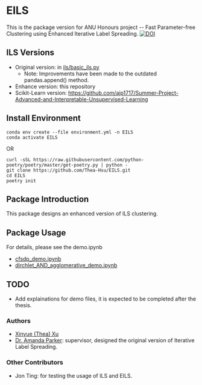 # EILS

This is the package version for ANU Honours project -- Fast Parameter-free Clustering using Enhanced Iterative Label Spreading.
[![DOI](https://zenodo.org/badge/462578309.svg)](https://zenodo.org/badge/latestdoi/462578309)




## ILS Versions

- Original version: in [ils/basic_ils.py](https://github.com/Thea-Hsu/EILS/blob/main/ils/basic_ils.py)
  - Note: Improvements have been made to the outdated pandas.append() method.
- Enhance version: this repository
- Scikit-Learn version: https://github.com/ajp1717/Summer-Project-Advanced-and-Interpretable-Unsupervised-Learning



## Install Environment

```
conda env create --file environment.yml -n EILS
conda activate EILS	
```

OR

```
curl -sSL https://raw.githubusercontent.com/python-poetry/poetry/master/get-poetry.py | python -
git clone https://github.com/Thea-Hsu/EILS.git
cd EILS
poetry init
```



## Package Introduction

This package designs an enhanced version of ILS clustering.



## Package Usage

For details, please see the demo.ipynb

- [cfsdp_demo.ipynb](https://github.com/Thea-Hsu/EILS/blob/main/cfsdp_demo.ipynb)
- [dirchlet_AND_agglomerative_demo.ipynb](https://github.com/Thea-Hsu/EILS/blob/main/dirchlet_AND_agglomerative_demo.ipynb)



## TODO

+ Add explainations for demo files, it is expected to be completed after the thesis.



### Authors

- [Xinyue (Thea) Xu](https://github.com/Thea-Hsu)
- [Dr. Amanda Parker](https://github.com/ajp1717): supervisor, designed the original version of Iterative Label Spreading.

### Other Contributors
- Jon Ting: for testing the usage of ILS and EILS.
